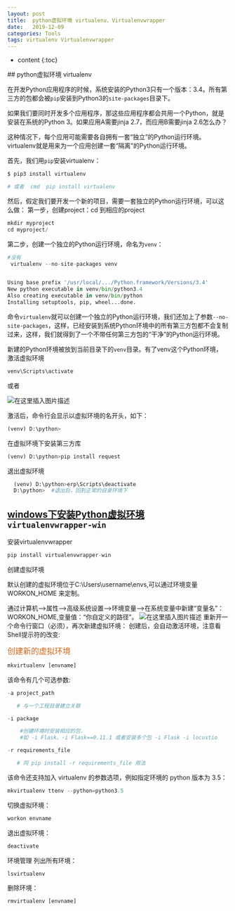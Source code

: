 ```yaml
---
layout: post
title:  python虚拟环境 virtualenv、Virtualenvwrapper
date:   2019-12-09
categories: Tools
tags: virtualenv Virtualenvwrapper
---
```

* content
{:toc}






﻿## python虚拟环境 virtualenv

在开发Python应用程序的时候，系统安装的Python3只有一个版本：3.4。所有第三方的包都会被`pip`安装到Python3的`site-packages`目录下。

如果我们要同时开发多个应用程序，那这些应用程序都会共用一个Python，就是安装在系统的Python 3。如果应用A需要jinja 2.7，而应用B需要jinja 2.6怎么办？

这种情况下，每个应用可能需要各自拥有一套“独立”的Python运行环境。virtualenv就是用来为一个应用创建一套“隔离”的Python运行环境。

首先，我们用`pip`安装virtualenv：

```python
$ pip3 install virtualenv

# 或者  cmd  pip install virtualenv

```
然后，假定我们要开发一个新的项目，需要一套独立的Python运行环境，可以这么做：
第一步，创建project：cd 到相应的project

```python
mkdir myproject
cd myproject/

```
第二步，创建一个独立的Python运行环境，命名为`venv`：

```python
#没有
 virtualenv --no-site-packages venv


Using base prefix '/usr/local/.../Python.framework/Versions/3.4'
New python executable in venv/bin/python3.4
Also creating executable in venv/bin/python
Installing setuptools, pip, wheel...done.
```
命令`virtualenv`就可以创建一个独立的Python运行环境，我们还加上了参数`--no-site-packages`，这样，已经安装到系统Python环境中的所有第三方包都不会复制过来，这样，我们就得到了一个不带任何第三方包的“干净”的Python运行环境。

新建的Python环境被放到当前目录下的`venv`目录。有了venv这个Python环境，
激活虚拟环境

```python
venv\Scripts\activate
```
或者

![在这里插入图片描述](https://img-blog.csdnimg.cn/20191023200605344.png)



激活后，命令行会显示以虚拟环境的名开头，如下：

```python
(venv) D:\python>
```

在虚拟环境下安装第三方库

```python
(venv) D:\python>pip install request
```
退出虚拟环境

```python
  (venv) D:\python>erp\Scripts\deactivate
  D:\python>  #退出后，回到正常的目录环境下
```
## [windows下安装Python虚拟环境](http://kuanghy.github.io/2016/01/21/python-virtualenvwrapper)`virtualenvwrapper-win`
安装virtualenvwrapper

```python
pip install virtualenvwrapper-win
```
创建虚拟环境

默认创建的虚拟环境位于C:\Users\username\envs,可以通过环境变量 WORKON_HOME 来定制。

通过计算机-->属性-->高级系统设置-->环境变量-->在系统变量中新建“变量名”：WORKON_HOME,变量值：“你自定义的路径”。
![在这里插入图片描述](https://img-blog.csdnimg.cn/2019111216480023.png?x-oss-process=image/watermark,type_ZmFuZ3poZW5naGVpdGk,shadow_10,text_aHR0cHM6Ly9ibG9nLmNzZG4ubmV0L0hIRzIwMTcxMjI2,size_16,color_FFFFFF,t_70)
重新开一个命令行窗口（必须），再次新建虚拟环境：
创建后，会自动激活环境，注意看Shell提示符的改变:

<font color=#D2691E size=4>创建新的虚拟环境</font>

```python
mkvirtualenv [envname]
```
该命令有几个可选参数:

```python
-a project_path

   # 与一个工程目录建立关联

-i package

    #创建环境时安装相应的包.
    #如 -i Flask、-i Flask==0.11.1 或者安装多个包 -i Flask -i locustio

-r requirements_file

   # 同 pip install -r requirements_file 用法
```
该命令还支持加入 virtualenv 的参数选项，例如指定环境的 python 版本为 3.5：

```python
mkvirtualenv ttenv --python=python3.5
```
切换虚拟环境：

```python
workon envname
```
退出虚拟环境：

```python
deactivate
```
环境管理
列出所有环境：

```python
lsvirtualenv
```
删除环境：

```python
rmvirtualenv [envname]
```

